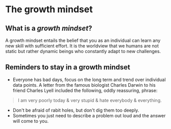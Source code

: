 # The growth mindset
 
## What is a *growth mindset*?
 
 A growth mindset entails the belief that you as an individual can learn any new skill with sufficient effort. It is the worldview that we humans are not static but rather dynamic beings who constantly adapt to new challenges.
 
## Reminders to stay in a growth mindset
 
 - Everyone has bad days, focus on the long term and trend over individual data points.
  A letter from the famous biologist Charles Darwin to his friend Charles Lyell included the following, oddly reassuring, phrase:
  >I am very poorly today & very stupid & hate everybody & everything.
  
 - Don't be afraid of rabit holes, but don't dig them too deeply.
 - Sometimes you just need to describe a problem out loud and the answer will come to you.

